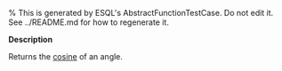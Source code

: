 % This is generated by ESQL's AbstractFunctionTestCase. Do not edit it. See ../README.md for how to regenerate it.

**Description**

Returns the [cosine](https://en.wikipedia.org/wiki/Sine_and_cosine) of an angle.

